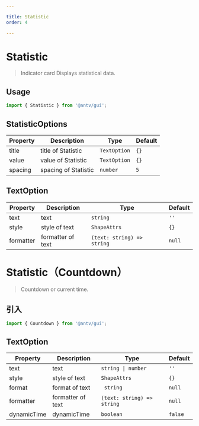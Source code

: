 ```yaml
---

title: Statistic
order: 4

---
```


# Statistic

> Indicator card Displays statistical data.

## Usage

```ts
import { Statistic } from '@antv/gui';
```

## StatisticOptions

| **Property** | **Description**      | **Type**                | **Default** |
| ------------ | -------------------- | ----------------------- | ----------- |
| title        | title of Statistic   | <code>TextOption</code> | `{}`        |
| value        | value of Statistic   | <code>TextOption</code> | `{}`        |
| spacing      | spacing of Statistic | <code>number<code>      | `5`         |

## TextOption

| **Property** | **Description**   | **Type**                              | **Default** |
| ------------ | ----------------- | ------------------------------------- | ----------- |
| text         | text              | <code>string</code>                   | `''`        |
| style        | style of text     | <code>ShapeAttrs</code>               | `{}`        |
| formatter    | formatter of text | <code>(text: string) => string <code> | `null`      |

# Statistic（Countdown）

> Countdown or current time.

## 引入

```ts
import { Countdown } from '@antv/gui';
```

## TextOption

| **Property** | **Description**   | **Type**                              | **Default** |
| ------------ | ----------------- | ------------------------------------- | ----------- |
| text         | text              | <code>string &#124; number</code>     | `''`        |
| style        | style of text     | <code>ShapeAttrs</code>               | `{}`        |
| format       | format of text    | <code> string <code>                  | `null`      |
| formatter    | formatter of text | <code>(text: string) => string <code> | `null`      |
| dynamicTime  | dynamicTime       | <code>boolean<code>                   | `false`     |

